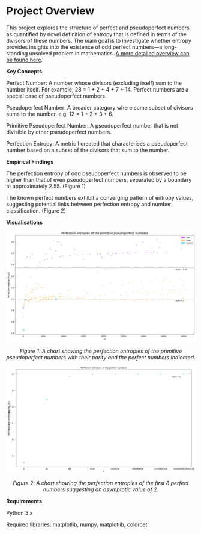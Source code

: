 # Project Overview

This project explores the structure of perfect and pseudoperfect numbers as quantified by novel definition of entropy that is defined in terms of the divisors of these numbers. The main goal is to investigate whether entropy provides insights into the existence of odd perfect numbers—a long-standing unsolved problem in mathematics.
[A more detailed overview can be found here](https://github.com/Dank-o/Perfection_Entropy/blob/main/detailed_overview.ipynb).

**Key Concepts**

Perfect Number: A number whose divisors (excluding itself) sum to the number itself. For example, 28 = 1 + 2 + 4 + 7 + 14. Perfect numbers are a special case of pseudoperfect numbers.

Pseudoperfect Number: A broader category where some subset of divisors sums to the number. e.g, 12 = 1 + 2 + 3 + 6.

Primitive Pseudoperfect Number: A pseudoperfect number that is not divisible by other pseudoperfect numbers.

Perfection Entropy: A metric I created that characterises a pseudoperfect number based on a subset of the divisors that sum to the number.

**Empirical Findings**

The perfection entropy of odd pseudoperfect numbers is observed to be higher than that of even pseudoperfect numbers, separated by a boundary at approximately 2.55. (Figure 1)

The known perfect numbers exhibit a converging pattern of entropy values, suggesting potential links between perfection entropy and number classification. (Figure 2)

**Visualisations**

<div style="text-align: center;">
    <img src="perfection_entropies_primitives.png" alt="A chart showing the perfection entropies of the primitive pseudoperfect numbers with their parity and the perfect numbers indicated." style="width: 20cm;">
    <p style="text-align: center;"><em>Figure 1: A chart showing the perfection entropies of the primitive pseudoperfect numbers with their parity and the perfect numbers indicated.</em></p>
</div>

<div style="text-align: center;">
    <img src="Perfection_entropies_perfect_only.png" alt="A chart showing the perfection entropies of the first 8 perfect numbers suggesting an asymptotic value of 2." style="width: 20cm;">
    <p style="text-align: center;"><em>Figure 2: A chart showing the perfection entropies of the first 8 perfect numbers suggesting an asymptotic value of 2.</em></p>
</div


**Requirements**

Python 3.x

Required libraries: matplotlib, numpy, matplotlib, colorcet
